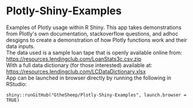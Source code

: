 # Plotly-Shiny-Examples
Examples of Plotly usage within R Shiny. This app takes demonstrations from Plotly's own documentation, stackoverflow questions, and adhoc desgigns to create a demonstration of how Plotly functions work and their data inputs.  
The data used is a sample loan tape that is openly available online from: https://resources.lendingclub.com/LoanStats3c.csv.zip  
With a full data dictionary (for those interested) available at: https://resources.lendingclub.com/LCDataDictionary.xlsx  
App can be launched in browser directly by running the following in RStudio:  
```{r eval=FALSE}
shiny::runGitHub("GtheSheep/Plotly-Shiny-Examples", launch.browser = TRUE)
```
